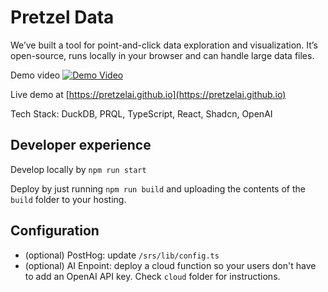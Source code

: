 # Pretzel Data

We’ve built a tool for point-and-click data exploration and visualization. It’s open-source, runs locally in your browser and can handle large data files.

Demo video
[![Demo Video](https://img.youtube.com/vi/73wNEun_L7w/0.jpg)](https://youtu.be/73wNEun_L7w)


Live demo at [https://pretzelai.github.io](https://pretzelai.github.io)

Tech Stack: DuckDB, PRQL, TypeScript, React, Shadcn, OpenAI

## Developer experience

Develop locally by `npm run start`

Deploy by just running `npm run build` and uploading the contents of the `build` folder to your hosting.

## Configuration

- (optional) PostHog: update `/srs/lib/config.ts`
- (optional) AI Enpoint: deploy a cloud function so your users don't have to add an OpenAI API key. Check `cloud` folder for instructions.
